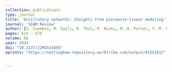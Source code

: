 ```yaml
---
collection: publications
type: journal
title: 'Oscillatory networks: Insights from piecewise-linear modeling'
journal: 'SIAM Review'
author: [S. Coombes, M. Şaylı, R. Thul, R. Nicks, M. A. Porter, Y. M. Lai]
pages: 619 – 679
volume: 66
year: 2024
doi: "10.1137/22M1534365"
eprints: "https://nottingham-repository.worktribe.com/output/41552612"


---
```

